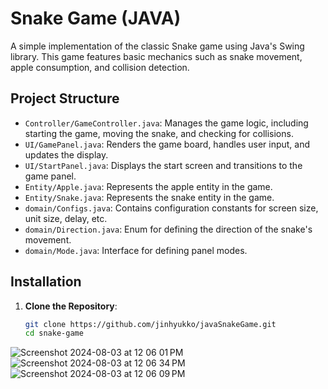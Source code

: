 # Snake Game (JAVA)


A simple implementation of the classic Snake game using Java's Swing library. This game features basic mechanics such as snake movement, apple consumption, and collision detection.

## Project Structure

- `Controller/GameController.java`: Manages the game logic, including starting the game, moving the snake, and checking for collisions.
- `UI/GamePanel.java`: Renders the game board, handles user input, and updates the display.
- `UI/StartPanel.java`: Displays the start screen and transitions to the game panel.
- `Entity/Apple.java`: Represents the apple entity in the game.
- `Entity/Snake.java`: Represents the snake entity in the game.
- `domain/Configs.java`: Contains configuration constants for screen size, unit size, delay, etc.
- `domain/Direction.java`: Enum for defining the direction of the snake's movement.
- `domain/Mode.java`: Interface for defining panel modes.

## Installation

1. **Clone the Repository**:

   ```bash
   git clone https://github.com/jinhyukko/javaSnakeGame.git
   cd snake-game

![Screenshot 2024-08-03 at 12 06 01 PM](https://github.com/user-attachments/assets/7785ec8d-8f59-43bd-88fa-38fd5005ebff)
![Screenshot 2024-08-03 at 12 06 34 PM](https://github.com/user-attachments/assets/771b154b-ba50-424b-824b-fa06e2c5044f)
![Screenshot 2024-08-03 at 12 06 09 PM](https://github.com/user-attachments/assets/1b7ab797-ae28-4ba4-840c-f6d10fde5a78)

